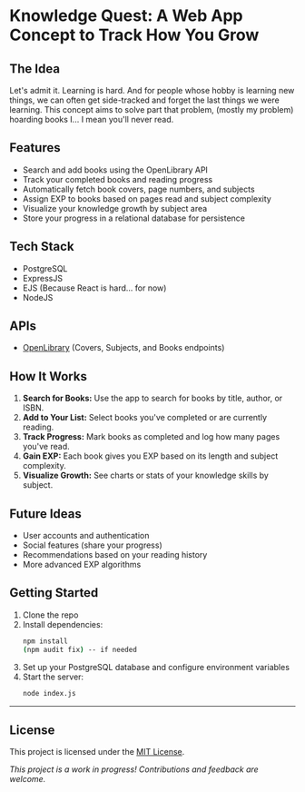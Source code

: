 # Knowledge Quest: A Web App Concept to Track How You Grow 

## The Idea
Let's admit it. Learning is hard. And for people whose hobby is learning new things, we can often get side-tracked and forget the last things we were learning. This concept aims to solve part that problem, (mostly my problem) hoarding books I... I mean you'll never read.

## Features
- Search and add books using the OpenLibrary API
- Track your completed books and reading progress
- Automatically fetch book covers, page numbers, and subjects
- Assign EXP to books based on pages read and subject complexity
- Visualize your knowledge growth by subject area
- Store your progress in a relational database for persistence

## Tech Stack
- PostgreSQL 
- ExpressJS 
- EJS (Because React is hard... for now)
- NodeJS 

## APIs 
- [OpenLibrary](https://openlibrary.org/developers/api) (Covers, Subjects, and Books endpoints)

## How It Works
1. **Search for Books:** Use the app to search for books by title, author, or ISBN.
2. **Add to Your List:** Select books you've completed or are currently reading.
3. **Track Progress:** Mark books as completed and log how many pages you've read.
4. **Gain EXP:** Each book gives you EXP based on its length and subject complexity.
5. **Visualize Growth:** See charts or stats of your knowledge skills by subject.

## Future Ideas
- User accounts and authentication
- Social features (share your progress)
- Recommendations based on your reading history
- More advanced EXP algorithms

## Getting Started
1. Clone the repo
2. Install dependencies:  
   ```bash
   npm install
   (npm audit fix) -- if needed
   ```
3. Set up your PostgreSQL database and configure environment variables
4. Start the server:  
   ```bash
   node index.js
   ```

---

## License

This project is licensed under the [MIT License](LICENSE).

*This project is a work in progress! Contributions and feedback are welcome.*